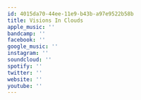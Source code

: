 ```yaml
---
id: 4015da70-44ee-11e9-b43b-a97e9522b58b
title: Visions In Clouds
apple_music: ''
bandcamp: ''
facebook: ''
google_music: ''
instagram: ''
soundcloud: ''
spotify: ''
twitter: ''
website: ''
youtube: ''
---
```

